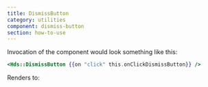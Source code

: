 ```yaml
---
title: DismissButton
category: utilities
component: dismiss-button
section: how-to-use
---
```


Invocation of the component would look something like this:

```handlebars
<Hds::DismissButton {{on "click" this.onClickDismissButton}} />
```

Renders to: